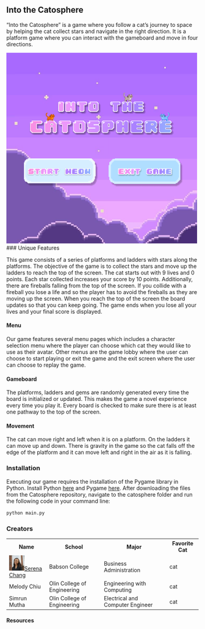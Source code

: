 ## Into the Catosphere

“Into the Catosphere” is a game where you follow a cat’s journey to space by helping the cat collect stars and navigate in the right direction. It is a platform game where you can interact with the gameboard and move in four directions.

<img src="startscreen.png" width="500" />
### Unique Features

This game consists of a series of platforms and ladders with stars along the platforms. The objective of the game is to collect the stars and move up the ladders to reach the top of the screen. The cat starts out with 9 lives and 0 points. Each star collected increases your score by 10 points. Additionally, there are fireballs falling from the top of the screen. If you collide with a fireball you lose a life and so the player has to avoid the fireballs as they are moving up the screen. When you reach the top of the screen the board updates so that you can keep going. The game ends when you lose all your lives and your final score is displayed.

#### Menu

Our game features several menu pages which includes a character selection menu where the player can choose which cat they would like to use as their avatar. Other menus are the game lobby where the user can choose to start playing or exit the game and the exit screen where the user can choose to replay the game.

#### Gameboard
The platforms, ladders and gems are randomly generated every time the board is initialized or updated. This makes the game a novel experience every time you play it. Every board is checked to make sure there is at least one pathway to the top of the screen.

#### Movement
The cat can move right and left when it is on a platform. On the ladders it can move up and down. There is gravity in the game so the cat falls off the edge of the platform and it can move left and right in the air as it is falling.

### Installation
Executing our game requires the installation of the Pygame library in Python. Install Python [here](https://www.python.org/downloads/) and Pygame [here](https://www.pygame.org/wiki/GettingStarted).
After downloading the files from the Catosphere repository, navigate to the catosphere folder and run the following code in your command line:
```bash
python main.py
```

### Creators

<table style="width:100%">
  <tr>
    <th>Name</th>
    <th>School</th>
    <th>Major</th>
    <th>Favorite Cat</th>
  </tr>
  <tr>
    <td><img src="1600113910952.jpg" width="40" /><a href="https://www.linkedin.com/in/serenachang1/">Serena Chang</a></td>
    <td>Babson College</td>
    <td>Business Administration</td>
    <td>cat</td>
  </tr>
  <tr>
    <td>Melody Chiu</td>
    <td>Olin College of Engineering</td>
    <td>Engineering with Computing</td>
    <td>cat</td>
  </tr>
  <tr>
    <td>Simrun Mutha</td>
    <td>Olin College of Engineering</td>
    <td>Electrical and Computer Engineer</td>
    <td>cat</td>
    
  </tr>
</table>

#### Resources
